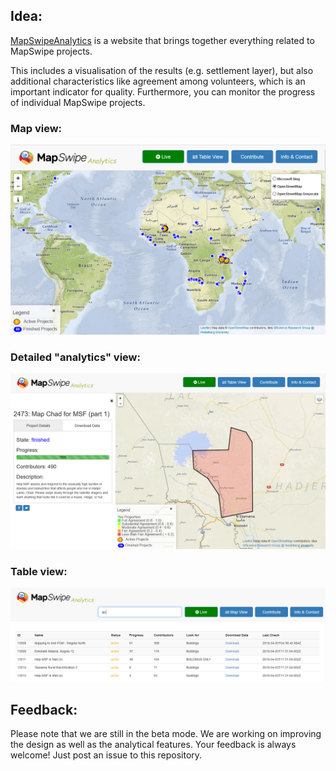 ## Idea:
[MapSwipeAnalytics](http://mapswipe.heigit.org/analytics/) is a website that brings together everything related to MapSwipe projects.

This includes a visualisation of the results (e.g. settlement layer), but also additional characteristics like agreement among volunteers, which is an important indicator for quality. Furthermore, you can monitor the progress of individual MapSwipe projects.

### Map view:
<img src="/img/screenshot_mapview.PNG" width="600">

### Detailed "analytics" view:
<img src="/img/screenshot_details.PNG" width="600">


### Table view:
<img src="/img/screenshot_tableview.PNG" width="600">


## Feedback:
Please note that we are still in the beta mode. We are working on improving the design as well as the analytical features. Your feedback is always welcome! Just post an issue to this repository.
